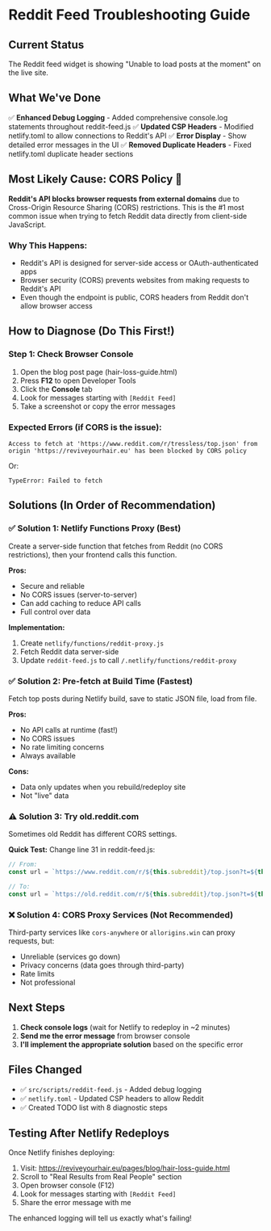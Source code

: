 # Reddit Feed Troubleshooting Guide

## Current Status
The Reddit feed widget is showing "Unable to load posts at the moment" on the live site.

## What We've Done
✅ **Enhanced Debug Logging** - Added comprehensive console.log statements throughout reddit-feed.js
✅ **Updated CSP Headers** - Modified netlify.toml to allow connections to Reddit's API
✅ **Error Display** - Show detailed error messages in the UI
✅ **Removed Duplicate Headers** - Fixed netlify.toml duplicate header sections

## Most Likely Cause: CORS Policy 🚫

**Reddit's API blocks browser requests from external domains** due to Cross-Origin Resource Sharing (CORS) restrictions. This is the #1 most common issue when trying to fetch Reddit data directly from client-side JavaScript.

### Why This Happens:
- Reddit's API is designed for server-side access or OAuth-authenticated apps
- Browser security (CORS) prevents websites from making requests to Reddit's API
- Even though the endpoint is public, CORS headers from Reddit don't allow browser access

## How to Diagnose (Do This First!)

### Step 1: Check Browser Console
1. Open the blog post page (hair-loss-guide.html)
2. Press **F12** to open Developer Tools
3. Click the **Console** tab
4. Look for messages starting with `[Reddit Feed]`
5. Take a screenshot or copy the error messages

### Expected Errors (if CORS is the issue):
```
Access to fetch at 'https://www.reddit.com/r/tressless/top.json' from origin 'https://reviveyourhair.eu' has been blocked by CORS policy
```

Or:
```
TypeError: Failed to fetch
```

## Solutions (In Order of Recommendation)

### ✅ Solution 1: Netlify Functions Proxy (Best)
Create a server-side function that fetches from Reddit (no CORS restrictions), then your frontend calls this function.

**Pros:**
- Secure and reliable
- No CORS issues (server-to-server)
- Can add caching to reduce API calls
- Full control over data

**Implementation:**
1. Create `netlify/functions/reddit-proxy.js`
2. Fetch Reddit data server-side
3. Update `reddit-feed.js` to call `/.netlify/functions/reddit-proxy`

### ✅ Solution 2: Pre-fetch at Build Time (Fastest)
Fetch top posts during Netlify build, save to static JSON file, load from file.

**Pros:**
- No API calls at runtime (fast!)
- No CORS issues
- No rate limiting concerns
- Always available

**Cons:**
- Data only updates when you rebuild/redeploy site
- Not "live" data

### ⚠️ Solution 3: Try old.reddit.com
Sometimes old Reddit has different CORS settings.

**Quick Test:**
Change line 31 in reddit-feed.js:
```javascript
// From:
const url = `https://www.reddit.com/r/${this.subreddit}/top.json?t=${this.timeframe}&limit=${this.limit}`;

// To:
const url = `https://old.reddit.com/r/${this.subreddit}/top.json?t=${this.timeframe}&limit=${this.limit}`;
```

### ❌ Solution 4: CORS Proxy Services (Not Recommended)
Third-party services like `cors-anywhere` or `allorigins.win` can proxy requests, but:
- Unreliable (services go down)
- Privacy concerns (data goes through third-party)
- Rate limits
- Not professional

## Next Steps

1. **Check console logs** (wait for Netlify to redeploy in ~2 minutes)
2. **Send me the error message** from browser console
3. **I'll implement the appropriate solution** based on the specific error

## Files Changed
- ✅ `src/scripts/reddit-feed.js` - Added debug logging
- ✅ `netlify.toml` - Updated CSP headers to allow Reddit
- ✅ Created TODO list with 8 diagnostic steps

## Testing After Netlify Redeploys

Once Netlify finishes deploying:
1. Visit: https://reviveyourhair.eu/pages/blog/hair-loss-guide.html
2. Scroll to "Real Results from Real People" section
3. Open browser console (F12)
4. Look for messages starting with `[Reddit Feed]`
5. Share the error message with me

The enhanced logging will tell us exactly what's failing!
